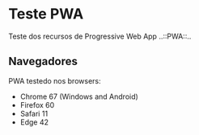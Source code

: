 # Teste PWA
Teste dos recursos de Progressive Web App ..::PWA::..

## Navegadores

PWA testedo nos browsers:

* Chrome 67 (Windows and Android)
* Firefox 60
* Safari 11
* Edge 42
